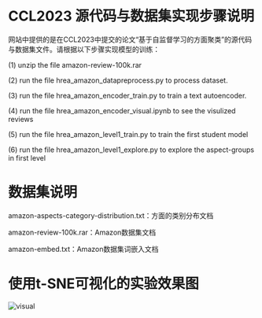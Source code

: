 # CCL2023 源代码与数据集实现步骤说明

网站中提供的是在CCL2023中提交的论文“基于自监督学习的方面聚类”的源代码与数据集文件。请根据以下步骤实现模型的训练：

(1) unzip the file amazon-review-100k.rar

(2) run the file hrea_amazon_datapreprocess.py to process dataset.

(3) run the file hrea_amazon_encoder_train.py to train a text autoencoder.

(4) run the file hrea_amazon_encoder_visual.ipynb to see the visulized reviews

(5) run the file hrea_amazon_level1_train.py to train the first student model

(6) run the file hrea_amazon_level1_explore.py to explore the aspect-groups in first level

# 数据集说明
amazon-aspects-category-distribution.txt：方面的类别分布文档

amazon-review-100k.rar：Amazon数据集文档

amazon-embed.txt：Amazon数据集词嵌入文档

# 使用t-SNE可视化的实验效果图
![visual](https://user-images.githubusercontent.com/130581857/231504050-030e2eb6-03ca-4aae-a3f4-3c536ee36d68.png)
